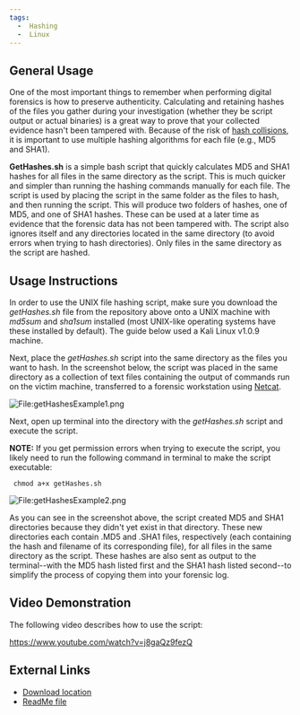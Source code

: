 ```yaml
---
tags:
  -  Hashing
  -  Linux
---
```

## General Usage

One of the most important things to remember when performing digital
forensics is how to preserve authenticity. Calculating and retaining
hashes of the files you gather during your investigation (whether they
be script output or actual binaries) is a great way to prove that your
collected evidence hasn't been tampered with. Because of the risk of
[hash
collisions](http://en.wikipedia.org/wiki/Collision_%28computer_science%29),
it is important to use multiple hashing algorithms for each file (e.g.,
MD5 and SHA1).

**GetHashes.sh** is a simple bash script that quickly calculates MD5 and
SHA1 hashes for all files in the same directory as the script. This is
much quicker and simpler than running the hashing commands manually for
each file. The script is used by placing the script in the same folder
as the files to hash, and then running the script. This will produce two
folders of hashes, one of MD5, and one of SHA1 hashes. These can be used
at a later time as evidence that the forensic data has not been tampered
with. The script also ignores itself and any directories located in the
same directory (to avoid errors when trying to hash directories). Only
files in the same directory as the script are hashed.

## Usage Instructions

In order to use the UNIX file hashing script, make sure you download the
*getHashes.sh* file from the repository above onto a UNIX machine with
*md5sum* and *sha1sum* installed (most UNIX-like operating systems have
these installed by default). The guide below used a Kali Linux v1.0.9
machine.

Next, place the *getHashes.sh* script into the same directory as the
files you want to hash. In the screenshot below, the script was placed
in the same directory as a collection of text files containing the
output of commands run on the victim machine, transferred to a forensic
workstation using [Netcat](netcat.md).

![<File:getHashesExample1.png>](getHashesExample1.png "File:getHashesExample1.png")

Next, open up terminal into the directory with the *getHashes.sh* script
and execute the script.

**NOTE:** If you get permission errors when trying to execute the
script, you likely need to run the following command in terminal to make
the script executable:

` chmod a+x getHashes.sh`

![<File:getHashesExample2.png>](getHashesExample2.png "File:getHashesExample2.png")

As you can see in the screenshot above, the script created MD5 and SHA1
directories because they didn't yet exist in that directory. These new
directories each contain .MD5 and .SHA1 files, respectively (each
containing the hash and filename of its corresponding file), for all
files in the same directory as the script. These hashes are also sent as
output to the terminal--with the MD5 hash listed first and the SHA1 hash
listed second--to simplify the process of copying them into your
forensic log.

## Video Demonstration

The following video describes how to use the script:

<https://www.youtube.com/watch?v=j8gaQz9fezQ>

## External Links

- [Download
  location](https://bitbucket.org/stewdebaker/unix-hashing-script)
- [ReadMe
  file](http://technicallysane.blogspot.com/p/unix-file-hashing-script.html)
